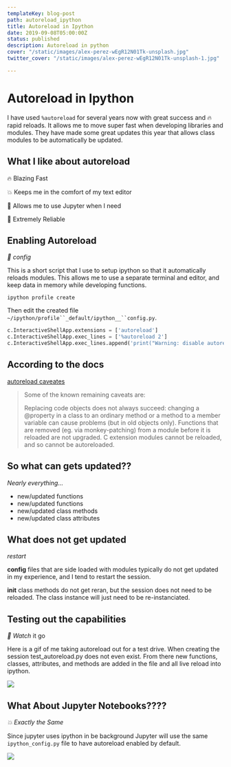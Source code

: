 ```yaml
---
templateKey: blog-post
path: autoreload_ipython
title: Autoreload in Ipython
date: 2019-09-08T05:00:00Z
status: published
description: Autoreload in python
cover: "/static/images/alex-perez-wEgR12N01Tk-unsplash.jpg"
twitter_cover: "/static/images/alex-perez-wEgR12N01Tk-unsplash-1.jpg"

---
```

# Autoreload in Ipython

I have used `%autoreload` for several years now with great success and 🔥 rapid reloads.  It allows me to move super fast when developing libraries and modules.  They have made some great updates this year that allows class modules to be automatically be updated.

## What I like about autoreload

🔥 Blazing Fast


💥 Keeps me in the comfort of my text editor


👏 Allows me to use Jupyter when I need


👟 Extremely Reliable

## Enabling Autoreload

_📐 config_

This is a short script that I use to setup ipython so that it automatically reloads modules.  This allows me to use a separate terminal and editor, and keep data in memory while developing functions.

```DOS
ipython profile create
```

Then edit the created file `~/ipython/profile``_default/ipython__``config.py`.

```python
c.InteractiveShellApp.extensions = ['autoreload']
c.InteractiveShellApp.exec_lines = ['%autoreload 2']
c.InteractiveShellApp.exec_lines.append('print("Warning: disable autoreload in ipython_config.py to improve performance.")')
```

## According to the docs

[autoreload caveates](https://ipython.org/ipython-doc/3/config/extensions/autoreload.html#caveats "IPython caveats")

> Some of the known remaining caveats are:
>
> Replacing code objects does not always succeed: changing a @property in a class to an ordinary method or a method to a member variable can cause problems (but in old objects only).
> Functions that are removed (eg. via monkey-patching) from a module before it is reloaded are not upgraded.
> C extension modules cannot be reloaded, and so cannot be autoreloaded.

## So what can gets updated??

_Nearly everything..._

* new/updated functions
* new/updated functions
* new/updated class methods
* new/updated class attributes

## What does not get updated

_restart_

**config** files that are side loaded with modules typically do not get updated in my experience, and I tend to restart the session.

**init** class methods do not get reran, but the session does not need to be reloaded.  The class instance will just need to be re-instanciated.

## Testing out the capabilities

_💨 Watch_ it go

Here is a gif of me taking autoreload out for a test drive.  When creating the session test_autoreload.py does not even exist. From there new functions, classes, attributes, and methods are added in the file and all live reload into ipython.

![](/images/test_autoreload4.gif)

## What About Jupyter Notebooks????

_💥 Exactly the Same_

Since jupyter uses ipython in be background Jupyter will use the same `ipython_config.py` file to have autoreload enabled by default.

![](/images/test_autoreload_jupyter.gif)